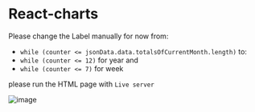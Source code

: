 # React-charts
Please change the Label manually for now from:
  - `while (counter <= jsonData.data.totalsOfCurrentMonth.length)`
to:
  - `while (counter <= 12)` for year
and 
  - `while (counter <= 7)` for week

please run the HTML page with `Live server`




![image](https://user-images.githubusercontent.com/58111243/146153827-f53a2d7c-ae32-48c6-8e23-9a0160550615.png)

